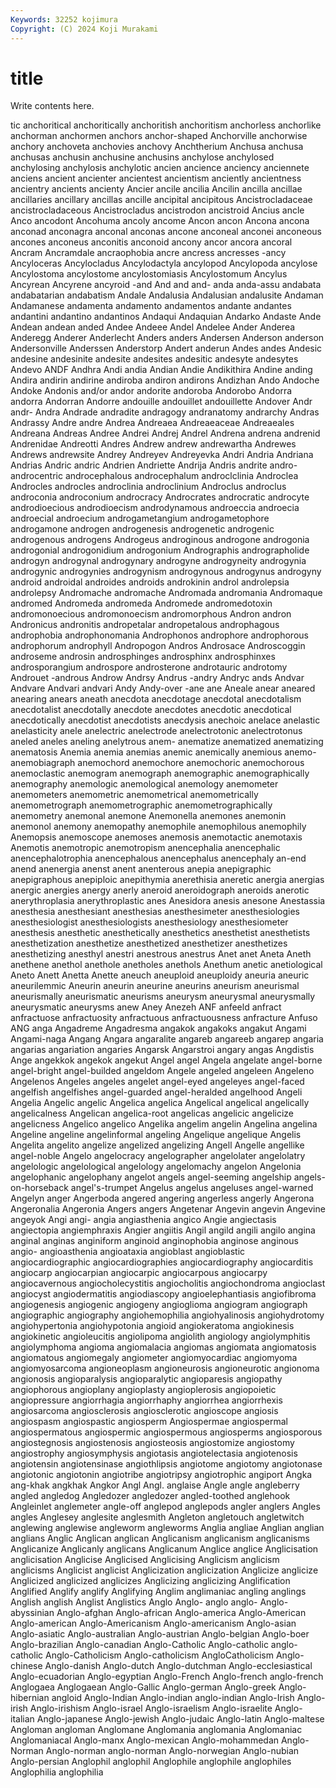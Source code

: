 ```yaml
---
Keywords: 32252 kojimura
Copyright: (C) 2024 Koji Murakami
---
```


# title

Write contents here.



tic anchoritical anchoritically anchoritish anchoritism anchorless anchorlike anchorman anchormen anchors
anchor-shaped Anchorville anchorwise anchory anchoveta anchovies anchovy Anchtherium Anchusa anchusa
anchusas anchusin anchusine anchusins anchylose anchylosed anchylosing anchylosis anchylotic ancien
ancience anciency anciennete anciens ancient ancienter ancientest ancientism anciently ancientness
ancientry ancients ancienty Ancier ancile ancilia Ancilin ancilla ancillae ancillaries
ancillary ancillas ancille ancipital ancipitous Ancistrocladaceae ancistrocladaceous Ancistrocladus ancistrodon ancistroid
Ancius ancle Anco ancodont Ancohuma ancoly ancome Ancon ancon Ancona
ancona anconad anconagra anconal anconas ancone anconeal anconei anconeous ancones
anconeus anconitis anconoid ancony ancor ancora ancoral Ancram Ancramdale ancraophobia
ancre ancress ancresses -ancy Ancyloceras Ancylocladus Ancylodactyla ancylopod Ancylopoda ancylose
Ancylostoma ancylostome ancylostomiasis Ancylostomum Ancylus Ancyrean Ancyrene ancyroid -and And
and and- anda anda-assu andabata andabatarian andabatism Andale Andalusia Andalusian
andalusite Andaman Andamanese andamenta andamento andamentos andante andantes andantini andantino
andantinos Andaqui Andaquian Andarko Andaste Ande Andean andean anded Andee
Andeee Andel Andelee Ander Anderea Anderegg Anderer Anderlecht Anders anders
Andersen Anderson anderson Andersonville Anderssen Anderstorp Andert anderun Andes andes
Andesic andesine andesinite andesite andesites andesitic andesyte andesytes Andevo ANDF
Andhra Andi andia Andian Andie Andikithira Andine anding Andira andirin
andirine andiroba andiron andirons Andizhan Ando Andoche Andoke Andonis and/or
andor andorite andoroba Andorobo Andorra andorra Andorran Andorre andouille andouillet
andouillette Andover Andr andr- Andra Andrade andradite andragogy andranatomy andrarchy
Andras Andrassy Andre andre Andrea Andreaea Andreaeaceae Andreaeales Andreana Andreas
Andree Andrei Andrej Andrel Andrena andrena andrenid Andrenidae Andreotti Andres
Andrew andrew andrewartha Andrewes Andrews andrewsite Andrey Andreyev Andreyevka Andri
Andria Andriana Andrias Andric andric Andrien Andriette Andrija Andris andrite
andro- androcentric androcephalous androcephalum androclclinia Androclea Androcles androcles androclinia androclinium
Androclus androclus androconia androconium androcracy Androcrates androcratic androcyte androdioecious androdioecism
androdynamous androeccia androecia androecial androecium androgametangium androgametophore androgamone androgen androgenesis
androgenetic androgenic androgenous androgens Androgeus androginous androgone androgonia androgonial androgonidium
androgonium Andrographis andrographolide androgyn androgynal androgynary androgyne androgyneity androgynia androgynic
androgynies androgynism androgynous androgynus androgyny android androidal androides androids androkinin
androl androlepsia androlepsy Andromache andromache Andromada andromania Andromaque andromed Andromeda
andromeda Andromede andromedotoxin andromonoecious andromonoecism andromorphous Andron andron Andronicus andronitis
andropetalar andropetalous androphagous androphobia androphonomania Androphonos androphore androphorous androphorum androphyll
Andropogon Andros Androsace Androscoggin androseme androsin androsphinges androsphinx androsphinxes androsporangium
androspore androsterone androtauric androtomy Androuet -androus Androw Andrsy Andrus -andry
Andryc ands Andvar Andvare Andvari andvari Andy Andy-over -ane ane
Aneale anear aneared anearing anears aneath anecdota anecdotage anecdotal anecdotalism
anecdotalist anecdotally anecdote anecdotes anecdotic anecdotical anecdotically anecdotist anecdotists anecdysis
anechoic anelace anelastic anelasticity anele anelectric anelectrode anelectrotonic anelectrotonus aneled
aneles aneling anelytrous anem- anematize anematized anematizing anematosis Anemia anemia
anemias anemic anemically anemious anemo- anemobiagraph anemochord anemochore anemochoric anemochorous
anemoclastic anemogram anemograph anemographic anemographically anemography anemologic anemological anemology anemometer
anemometers anemometric anemometrical anemometrically anemometrograph anemometrographic anemometrographically anemometry anemonal anemone
Anemonella anemones anemonin anemonol anemony anemopathy anemophile anemophilous anemophily Anemopsis
anemoscope anemoses anemosis anemotactic anemotaxis Anemotis anemotropic anemotropism anencephalia anencephalic
anencephalotrophia anencephalous anencephalus anencephaly an-end anend anenergia anenst anent anenterous
anepia anepigraphic anepigraphous anepiploic anepithymia anerethisia aneretic anergia anergias anergic
anergies anergy anerly aneroid aneroidograph aneroids anerotic anerythroplasia anerythroplastic anes
Anesidora anesis anesone Anestassia anesthesia anesthesiant anesthesias anesthesimeter anesthesiologies anesthesiologist
anesthesiologists anesthesiology anesthesiometer anesthesis anesthetic anesthetically anesthetics anesthetist anesthetists anesthetization
anesthetize anesthetized anesthetizer anesthetizes anesthetizing anesthyl anestri anestrous anestrus Anet
anet Aneta Aneth anethene anethol anethole anetholes anethols Anethum anetic
anetiological Aneto Anett Anetta Anette aneuch aneuploid aneuploidy aneuria aneuric
aneurilemmic Aneurin aneurin aneurine aneurins aneurism aneurismal aneurismally aneurismatic aneurisms
aneurysm aneurysmal aneurysmally aneurysmatic aneurysms anew Aney Anezeh ANF anfeeld
anfract anfractuose anfractuosity anfractuous anfractuousness anfracture Anfuso ANG anga Angadreme
Angadresma angakok angakoks angakut Angami Angami-naga Angang Angara angaralite angareb
angareeb angarep angaria angarias angariation angaries Angarsk Angarstroi angary angas
Angdistis Ange angekkok angekok angekut Angel angel Angela angelate angel-borne
angel-bright angel-builded angeldom Angele angeled angeleen Angeleno Angelenos Angeles angeles
angelet angel-eyed angeleyes angel-faced angelfish angelfishes angel-guarded angel-heralded angelhood Angeli
Angelia Angelic angelic Angelica angelica Angelical angelical angelically angelicalness Angelican
angelica-root angelicas angelicic angelicize angelicness Angelico angelico Angelika angelim angelin
Angelina angelina Angeline angeline angelinformal angeling Angelique angelique Angelis Angelita
angelito angelize angelized angelizing Angell Angelle angellike angel-noble Angelo angelocracy
angelographer angelolater angelolatry angelologic angelological angelology angelomachy angelon Angelonia angelophanic
angelophany angelot angels angel-seeming angelship angels-on-horseback angel's-trumpet Angelus angelus angeluses
angel-warned Angelyn anger Angerboda angered angering angerless angerly Angerona Angeronalia
Angeronia Angers angers Angetenar Angevin angevin Angevine angeyok Angi angi-
angia angiasthenia angico Angie angiectasis angiectopia angiemphraxis Angier angiitis Angil
angild angili angilo angina anginal anginas anginiform anginoid anginophobia anginose
anginous angio- angioasthenia angioataxia angioblast angioblastic angiocardiographic angiocardiographies angiocardiography angiocarditis
angiocarp angiocarpian angiocarpic angiocarpous angiocarpy angiocavernous angiocholecystitis angiocholitis angiochondroma angioclast
angiocyst angiodermatitis angiodiascopy angioelephantiasis angiofibroma angiogenesis angiogenic angiogeny angioglioma angiogram
angiograph angiographic angiography angiohemophilia angiohyalinosis angiohydrotomy angiohypertonia angiohypotonia angioid angiokeratoma
angiokinesis angiokinetic angioleucitis angiolipoma angiolith angiology angiolymphitis angiolymphoma angioma angiomalacia
angiomas angiomata angiomatosis angiomatous angiomegaly angiometer angiomyocardiac angiomyoma angiomyosarcoma angioneoplasm
angioneurosis angioneurotic angionoma angionosis angioparalysis angioparalytic angioparesis angiopathy angiophorous angioplany
angioplasty angioplerosis angiopoietic angiopressure angiorrhagia angiorrhaphy angiorrhea angiorrhexis angiosarcoma angiosclerosis
angiosclerotic angioscope angiosis angiospasm angiospastic angiosperm Angiospermae angiospermal angiospermatous angiospermic
angiospermous angiosperms angiosporous angiostegnosis angiostenosis angiosteosis angiostomize angiostomy angiostrophy angiosymphysis
angiotasis angiotelectasia angiotenosis angiotensin angiotensinase angiothlipsis angiotome angiotomy angiotonase angiotonic
angiotonin angiotribe angiotripsy angiotrophic angiport Angka ang-khak angkhak Angkor Angl
Angl. anglaise Angle angle angleberry angled angledog Angledozer angledozer angled-toothed
anglehook Angleinlet anglemeter angle-off anglepod anglepods angler anglers Angles angles
Anglesey anglesite anglesmith Angleton angletouch angletwitch anglewing anglewise angleworm angleworms
Anglia angliae Anglian anglian anglians Anglic Anglican anglican Anglicanism anglicanism
anglicanisms Anglicanize Anglicanly anglicans Anglicanum Anglice anglice Anglicisation anglicisation Anglicise
Anglicised Anglicising Anglicism anglicism anglicisms Anglicist anglicist Anglicization anglicization Anglicize
anglicize Anglicized anglicized anglicizes Anglicizing anglicizing Anglification Anglified Anglify anglify
Anglifying Anglim anglimaniac angling anglings Anglish anglish Anglist Anglistics Anglo
Anglo- anglo anglo- Anglo-abyssinian Anglo-afghan Anglo-african Anglo-america Anglo-American Anglo-american Anglo-Americanism
Anglo-americanism Anglo-asian Anglo-asiatic Anglo-australian Anglo-austrian Anglo-belgian Anglo-boer Anglo-brazilian Anglo-canadian Anglo-Catholic
Anglo-catholic anglo-catholic Anglo-Catholicism Anglo-catholicism AngloCatholicism Anglo-chinese Anglo-danish Anglo-dutch Anglo-dutchman Anglo-ecclesiastical
Anglo-ecuadorian Anglo-egyptian Anglo-French Anglo-french anglo-french Anglogaea Anglogaean Anglo-Gallic Anglo-german Anglo-greek
Anglo-hibernian angloid Anglo-Indian Anglo-indian anglo-indian Anglo-Irish Anglo-irish Anglo-irishism Anglo-israel Anglo-israelism
Anglo-israelite Anglo-italian Anglo-japanese Anglo-jewish Anglo-judaic Anglo-latin Anglo-maltese Angloman angloman Anglomane
Anglomania anglomania Anglomaniac Anglomaniacal Anglo-manx Anglo-mexican Anglo-mohammedan Anglo-Norman Anglo-norman anglo-norman
Anglo-norwegian Anglo-nubian Anglo-persian Anglophil anglophil Anglophile anglophile anglophiles Anglophilia anglophilia
